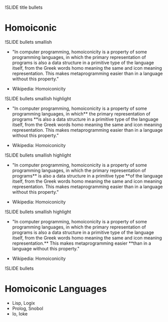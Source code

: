 !SLIDE title bullets
# Homoiconic #

!SLIDE bullets smallish

* "In computer programming, homoiconicity is a property of some programming
  languages, in which the primary representation of programs is also a data
  structure in a primitive type of the language itself, from the Greek words
  homo meaning the same and icon meaning representation. This makes
  metaprogramming easier than in a language without this property."

* Wikipedia: Homoiconicity

!SLIDE bullets smallish highlight

* "In computer programming, homoiconicity is a property of some programming
  languages, in which** the primary representation of programs **is also a
  data structure in a primitive type of the language itself, from the Greek
  words homo meaning the same and icon meaning representation. This makes
  metaprogramming easier than in a language without this property."

* Wikipedia: Homoiconicity

!SLIDE bullets smallish highlight

* "In computer programming, homoiconicity is a property of some programming
  languages, in which the primary representation of programs** is also a data
  structure in a primitive type **of the language itself, from the Greek words
  homo meaning the same and icon meaning representation. This makes
  metaprogramming easier than in a language without this property."

* Wikipedia: Homoiconicity

!SLIDE bullets smallish highlight

* "In computer programming, homoiconicity is a property of some programming
  languages, in which the primary representation of programs is also a data
  structure in a primitive type of the language itself, from the Greek words
  homo meaning the same and icon meaning representation.** This makes
  metaprogramming easier **than in a language without this property."

* Wikipedia: Homoiconicity

!SLIDE bullets

# Homoiconic Languages #

* Lisp, Logix
* Prolog, Snobol
* Io, Ioke